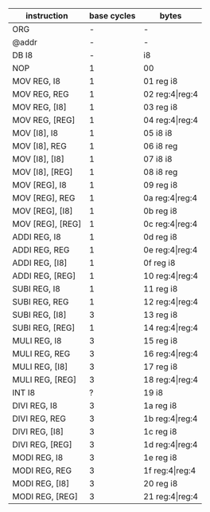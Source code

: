 ﻿| instruction         | base cycles | bytes                 |
|---------------------|-------------|-----------------------|
| ORG                 |      -      | -                     |
| @addr               |      -      | -                     |
| DB I8               |      -      | i8                     |
| NOP                 |      1      | 00                    |
| MOV REG, I8         |      1      | 01 reg i8             |
| MOV REG, REG        |      1      | 02 reg:4\|reg:4       |
| MOV REG, [I8]       |      1      | 03 reg i8             |
| MOV REG, [REG]      |      1      | 04 reg:4\|reg:4       |
| MOV [I8], I8        |      1      | 05 i8 i8              |
| MOV [I8], REG       |      1      | 06 i8 reg             |
| MOV [I8], [I8]      |      1      | 07 i8 i8              |
| MOV [I8], [REG]     |      1      | 08 i8 reg             |
| MOV [REG], I8       |      1      | 09 reg i8             |
| MOV [REG], REG      |      1      | 0a reg:4\|reg:4       |
| MOV [REG], [I8]     |      1      | 0b reg i8             |
| MOV [REG], [REG]    |      1      | 0c reg:4\|reg:4       |
| ADDI REG, I8        |      1      | 0d reg i8             |
| ADDI REG, REG       |      1      | 0e reg:4\|reg:4       |
| ADDI REG, [I8]      |      1      | 0f reg i8             |
| ADDI REG, [REG]     |      1      | 10 reg:4\|reg:4       |
| SUBI REG, I8        |      1      | 11 reg i8             |
| SUBI REG, REG       |      1      | 12 reg:4\|reg:4       |
| SUBI REG, [I8]      |      3      | 13 reg i8             |
| SUBI REG, [REG]     |      1      | 14 reg:4\|reg:4       |
| MULI REG, I8        |      3      | 15 reg i8             |
| MULI REG, REG       |      3      | 16 reg:4\|reg:4       |
| MULI REG, [I8]      |      3      | 17 reg i8             |
| MULI REG, [REG]     |      3      | 18 reg:4\|reg:4       |
| INT I8              |      ?      | 19 i8                 |
| DIVI REG, I8        |      3      | 1a reg i8             |
| DIVI REG, REG       |      3      | 1b reg:4\|reg:4       |
| DIVI REG, [I8]      |      3      | 1c reg i8             |
| DIVI REG, [REG]     |      3      | 1d reg:4\|reg:4       |
| MODI REG, I8        |      3      | 1e reg i8             |
| MODI REG, REG       |      3      | 1f reg:4\|reg:4       |
| MODI REG, [I8]      |      3      | 20 reg i8             |
| MODI REG, [REG]     |      3      | 21 reg:4\|reg:4       |

